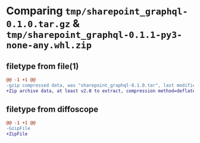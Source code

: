 # Comparing `tmp/sharepoint_graphql-0.1.0.tar.gz` & `tmp/sharepoint_graphql-0.1.1-py3-none-any.whl.zip`

## filetype from file(1)

```diff
@@ -1 +1 @@
-gzip compressed data, was "sharepoint_graphql-0.1.0.tar", last modified: Sun May 12 18:28:19 2024, max compression
+Zip archive data, at least v2.0 to extract, compression method=deflate
```

## filetype from diffoscope

```diff
@@ -1 +1 @@
-GzipFile
+ZipFile
```

